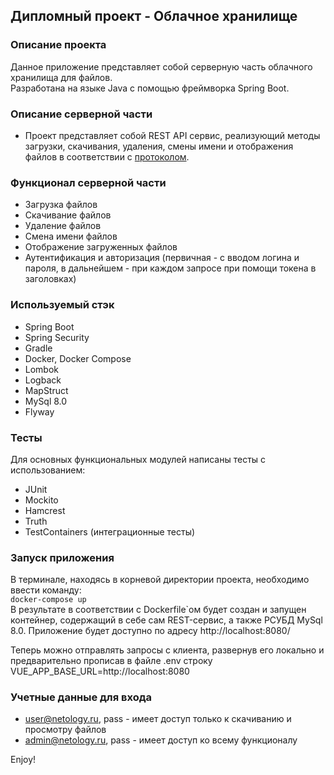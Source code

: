 ## Дипломный проект - Облачное хранилище
### Описание проекта

Данное приложение представляет собой серверную часть облачного хранилища для файлов.  
Разработана на языке Java с помощью фреймворка Spring Boot.   

### Описание серверной части
+ Проект представляет собой REST API сервис, реализующий методы загрузки, скачивания, удаления, смены имени и отображения файлов
в соответствии с [протоколом](https://github.com/netology-code/jd-homeworks/blob/master/diploma/CloudServiceSpecification.yaml).   

### Функционал серверной части
+ Загрузка файлов
+ Скачивание файлов
+ Удаление файлов
+ Смена имени файлов
+ Отображение загруженных файлов
+ Аутентификация и авторизация (первичная - с вводом логина и пароля, 
в дальнейшем - при каждом запросе при помощи токена в заголовках)

### Используемый стэк
+ Spring Boot
+ Spring Security
+ Gradle
+ Docker, Docker Compose
+ Lombok
+ Logback
+ MapStruct
+ MySql 8.0
+ Flyway

### Тесты
Для основных функциональных модулей написаны тесты с использованием:
+ JUnit
+ Mockito
+ Hamcrest
+ Truth
+ TestContainers (интеграционные тесты)

### Запуск приложения 
В терминале, находясь в корневой директории проекта, необходимо ввести команду:  
```docker-compose up```  
В результате в соответствии с Dockerfile`ом будет создан и запущен контейнер, содержащий в себе сам REST-сервис, 
а также РСУБД MySql 8.0. Приложение будет доступно по адресу http://localhost:8080/  

Теперь можно отправлять запросы с клиента, развернув его локально и предварительно прописав в файле .env 
строку VUE_APP_BASE_URL=http://localhost:8080  

### Учетные данные для входа
+ user@netology.ru, pass - имеет доступ только к скачиванию и просмотру файлов  
+ admin@netology.ru, pass - имеет доступ ко всему функционалу

Enjoy!
